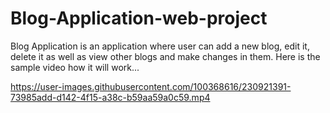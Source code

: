 # Blog-Application-web-project
Blog Application is an application where user can add a new blog, edit it, delete it as well as view other blogs and make changes in them.
Here is the sample video how it will work...

https://user-images.githubusercontent.com/100368616/230921391-73985add-d142-4f15-a38c-b59aa59a0c59.mp4

